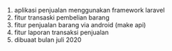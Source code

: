 1. aplikasi penjualan
   menggunakan framework laravel
2. fitur transaski pembelian barang
3. fitur penjualan barang via android (make api)
4. fitur laporan transaksi penjualan
5. dibuaat bulan juli 2020
